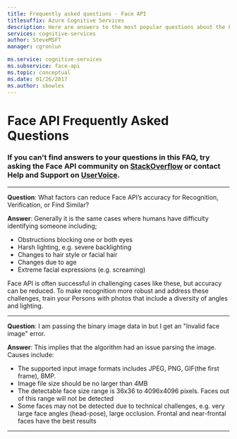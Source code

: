 ```yaml
---
title: Frequently asked questions - Face API
titlesuffix: Azure Cognitive Services
description: Here are answers to the most popular questions about the Face API Service.
services: cognitive-services
author: SteveMSFT
manager: cgronlun

ms.service: cognitive-services
ms.subservice: face-api
ms.topic: conceptual
ms.date: 01/26/2017
ms.author: sbowles
---
```


# Face API Frequently Asked Questions

### If you can't find answers to your questions in this FAQ, try asking the Face API community on [StackOverflow](https://stackoverflow.com/questions/tagged/project-oxford+or+microsoft-cognitive) or contact Help and Support on [UserVoice](https://cognitive.uservoice.com/).

-----
**Question**: What factors can reduce Face API’s accuracy for Recognition, Verification, or Find Similar?

**Answer**: Generally it is the same cases where humans have difficulty identifying someone including;
* Obstructions blocking one or both eyes
* Harsh lighting, e.g. severe backlighting
* Changes to hair style or facial hair
* Changes due to age
* Extreme facial expressions (e.g. screaming)

Face API is often successful in challenging cases like these, but accuracy can be reduced. To make recognition more robust and address these challenges, train your Persons with photos that include a diversity of angles and lighting.

-----
**Question**:  I am passing the binary image data in but I get an "Invalid face image" error.

**Answer**:  This implies that the algorithm had an issue parsing the image. Causes include:
* The supported input image formats includes JPEG, PNG, GIF(the first frame), BMP.
* Image file size should be no larger than 4MB
* The detectable face size range is 36x36 to 4096x4096 pixels. Faces out of this range will not be detected
* Some faces may not be detected due to technical challenges, e.g. very large face angles (head-pose), large occlusion. Frontal and near-frontal faces have the best results

-----

